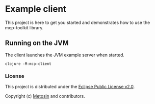 # Example client

This project is here to get you started and demonstrates how to use the mcp-toolkit library.

## Running on the JVM

The client launches the JVM example server when started.

```shell
clojure -M:mcp-client
```

### License

This project is distributed under the [Eclipse Public License v2.0](LICENSE.txt).

Copyright (c) [Metosin](https://metosin.fi) and contributors.
